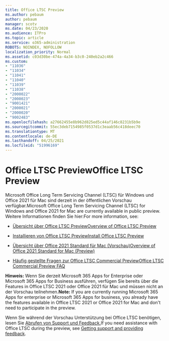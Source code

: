 ```yaml
---
title: Office LTSC Preview
ms.author: pebaum
author: pebaum
manager: scotv
ms.date: 04/23/2020
ms.audience: ITPro
ms.topic: article
ms.service: o365-administration
ROBOTS: NOINDEX, NOFOLLOW
localization_priority: Normal
ms.assetid: c03d30be-474a-4a34-b3c0-240eb2a2c466
ms.custom:
- "11036"
- "11034"
- "11041"
- "11040"
- "11039"
- "11038"
- "2000022"
- "2000023"
- "9001421"
- "2000021"
- "2000020"
- "9002483"
ms.openlocfilehash: a27662455e8b962d825ed5c44af146c8231b5b9e
ms.sourcegitcommit: 55ec3deb7154985f0537d1c3eaab56c418deec70
ms.translationtype: MT
ms.contentlocale: de-DE
ms.lasthandoff: 04/25/2021
ms.locfileid: "51996169"
---
```

# <a name="office-ltsc-preview"></a><span data-ttu-id="2ded6-102">Office LTSC Preview</span><span class="sxs-lookup"><span data-stu-id="2ded6-102">Office LTSC Preview</span></span>

<span data-ttu-id="2ded6-103">Microsoft Office Long Term Servicing Channel (LTSC) für Windows und Office 2021 für Mac sind derzeit in der öffentlichen Vorschau verfügbar.</span><span class="sxs-lookup"><span data-stu-id="2ded6-103">Microsoft Office Long Term Servicing Channel (LTSC) for Windows and Office 2021 for Mac are currently available in public preview.</span></span> <span data-ttu-id="2ded6-104">Weitere Informationen finden Sie hier:</span><span class="sxs-lookup"><span data-stu-id="2ded6-104">For more information, see:</span></span>

- [<span data-ttu-id="2ded6-105">Übersicht über Office LTSC Preview</span><span class="sxs-lookup"><span data-stu-id="2ded6-105">Overview of Office LTSC Preview</span></span>](https://docs.microsoft.com/deployoffice/office2021/overview-ltsc-preview)

- [<span data-ttu-id="2ded6-106">Installieren von Office LTSC Preview</span><span class="sxs-lookup"><span data-stu-id="2ded6-106">Install Office LTSC Preview</span></span>](https://docs.microsoft.com/deployoffice/office2021/install-ltsc-preview)

- [<span data-ttu-id="2ded6-107">Übersicht über Office 2021 Standard für Mac (Vorschau)</span><span class="sxs-lookup"><span data-stu-id="2ded6-107">Overview of Office 2021 Standard for Mac (Preview)</span></span>](https://docs.microsoft.com/deployoffice/office2021/overview-mac-preview)

- [<span data-ttu-id="2ded6-108">Häufig gestellte Fragen zur Office LTSC Commercial Preview</span><span class="sxs-lookup"><span data-stu-id="2ded6-108">Office LTSC Commercial Preview FAQ</span></span>](https://answers.microsoft.com/msoffice/forum/all/office-ltsc-commercial-preview-faq/0fcf5976-f87f-4be1-81af-9f6d6141bc3a)  

<span data-ttu-id="2ded6-109">**Hinweis:** Wenn Sie derzeit Microsoft 365 Apps for Enterprise oder Microsoft 365 Apps for Business ausführen, verfügen Sie bereits über die Features in Office LTSC 2021 oder Office 2021 für Mac und müssen nicht an der Vorschau teilnehmen.</span><span class="sxs-lookup"><span data-stu-id="2ded6-109">**Note:** If you are currently running Microsoft 365 Apps for enterprise or Microsoft 365 Apps for business, you already have the features available in Office LTSC 2021 or Office 2021 for Mac and don't need to participate in the preview.</span></span>

<span data-ttu-id="2ded6-110">Wenn Sie während der Vorschau Unterstützung bei Office LTSC benötigen, lesen Sie [Abrufen von Support und Feedback.](https://docs.microsoft.com/deployoffice/office2021/install-ltsc-preview#getting-support-and-providing-feedback)</span><span class="sxs-lookup"><span data-stu-id="2ded6-110">If you need assistance with Office LTSC during the preview, see [Getting support and providing feedback](https://docs.microsoft.com/deployoffice/office2021/install-ltsc-preview#getting-support-and-providing-feedback).</span></span>
